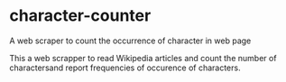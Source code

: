 # character-counter

A web scraper to count the occurrence of character in web page

This a web scrapper to read Wikipedia articles and count the number of charactersand report frequencies of occurence of characters.
